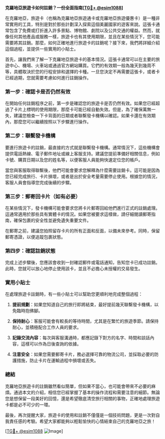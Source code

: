 **克羅地亞旅遊卡如何註銷？一份全面指南[[TG💪+ @esim1088](https://t.me/s/esim1088)]**

在克羅地亞，旅遊卡（也稱為克羅地亞旅遊通卡或克羅地亞旅遊優惠卡）是一種非常實用的工具，特別是對於那些計劃深入探索這個美麗國家的遊客來說。這張卡通常包含了免費或打折進入許多景點、博物館、劇院以及公共交通的權益。然而，就像任何其他產品或服務一樣，旅遊卡也有其使用期限，並且在某些情況下，您可能需要將其註銷。那麼，如何正確地進行旅遊卡的註銷呢？接下來，我們將詳細介紹這個過程，並提供一些實用的小貼士。

首先，讓我們來了解一下克羅地亞旅遊卡的基本情況。這張卡通常可以在主要的旅遊中心、機場、火車站或通過官方網站購買。它們的有效期一般為幾天到幾周不等，具體取決於您的行程安排和選擇的卡種。一旦您決定不再需要這張卡，或者卡已經過期，您就需要考慮如何進行註銷操作。

### **第一步：確認卡是否仍然有效**

在開始任何註銷程序之前，第一步是確認您的旅遊卡是否仍然有效。如果您已經超過了卡片上標明的使用期限，那麼卡可能已經自動失效。但是，為了確保萬無一失，建議您檢查一下卡背面的日期或者聯繫發卡機構以確認。如果卡還在有效期內，那麼您可以繼續按照以下步驟進行操作。

### **第二步：聯繫發卡機構**

要進行旅遊卡的註銷，最直接的方式就是聯繫發卡機構。通常情況下，這些機構會提供電話熱線、電子郵件地址或線上客服支持。建議您提前準備好相關信息，例如卡號、購買日期以及您的姓名等，以便客服人員能夠快速定位您的帳戶。

當您與客服取得聯繫後，他們可能會要求您解釋為什麼需要註銷卡。這可能是因為您已經完成旅行、卡片損壞，或者是出於安全考量需要停止使用。根據您的情況，客服人員會指導您完成後續的步驟。

### **第三步：郵寄回卡片（如有必要）**

在某些情況下，發卡機構可能會要求您將卡片郵寄回給他們進行正式的註銷處理。這通常適用於那些具有實體卡的情況。如果您被要求這樣做，請仔細閱讀郵寄指南，確保包裹的安全性並避免遺失重要文件。

在郵寄之前，建議您拍照留存卡片的所有正面和反面，以備未來參考。同時，保留郵寄憑證，以便追蹤包裹狀態。

### **第四步：確認註銷狀態**

完成上述步驟後，您應該會收到一封確認郵件或電話通知，告知您卡已成功註銷。此時，您就可以放心地停止使用該卡，並且不必擔心未授權的交易發生。

### **實用小貼士**

在處理旅遊卡註銷時，有一些小貼士可以幫助您更順利地完成整個過程：

1. **提前規劃**：如果您知道自己的旅行即將結束，最好提前幾天聯繫發卡機構，以免臨時抱佛腳。
   
2. **保持耐心**：客服可能會有較長的等待時間，尤其是在繁忙的旅遊季節。請保持耐心，並積極配合工作人員的要求。

3. **記錄交流內容**：每次與客服溝通時，都應記錄下對方的名字、時間和談話內容，這樣可以作為日後查詢的依據。

4. **注意安全**：如果您需要郵寄卡片，務必選擇可靠的物流公司，並採取必要的防護措施，防止卡片在運輸過程中損壞或丟失。

### **總結**

克羅地亞旅遊卡的註銷雖然看似簡單，但如果不當心，也可能會帶來不必要的麻煩。通過本文的介紹，相信您已經掌握了基本的操作流程和需要注意的細節。無論您是想保留一段美好的回憶，還是希望徹底清空旅行相關的事物，正確地處理旅遊卡都是必不可少的一環。

最後，再次提醒大家，旅遊卡的使用和註銷不僅僅是一個技術問題，更是一次對自我責任感的考驗。希望大家都能夠以輕鬆愉快的心情結束自己的克羅地亞之旅！

[[TG💪+ @esim1088](https://t.me/s/esim1088) ![Image](https://i.postimg.cc/4NQfJmqS/Snipaste-2025-05-13-00-14-12.png)]
